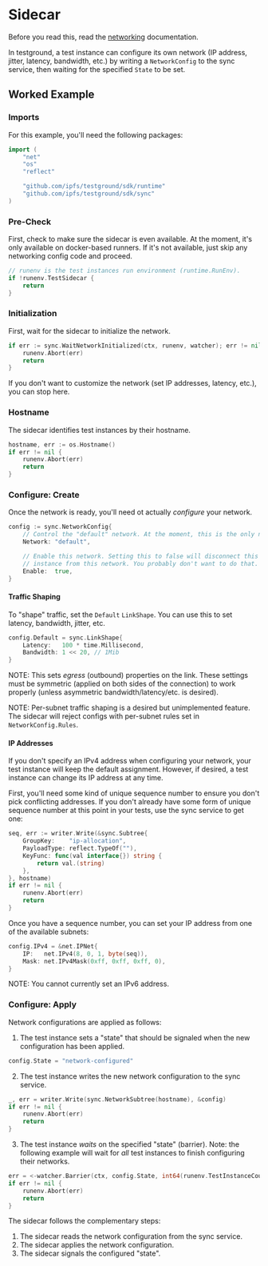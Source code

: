 # Sidecar

Before you read this, read the
[networking](https://github.com/ipfs/testground/blob/master/docs/NETWORKING.md)
documentation.

In testground, a test instance can configure its own network (IP address,
jitter, latency, bandwidth, etc.) by writing a `NetworkConfig` to the sync
service, then waiting for the specified `State` to be set.

## Worked Example

### Imports

For this example, you'll need the following packages:

```go
import (
	"net"
	"os"
	"reflect"

	"github.com/ipfs/testground/sdk/runtime"
	"github.com/ipfs/testground/sdk/sync"
)
```

### Pre-Check

First, check to make sure the sidecar is even available. At the moment, it's
only available on docker-based runners. If it's not available, just skip any
networking config code and proceed.

```go
// runenv is the test instances run environment (runtime.RunEnv).
if !runenv.TestSidecar {
    return
}
```

### Initialization

First, wait for the sidecar to initialize the network.

```go
if err := sync.WaitNetworkInitialized(ctx, runenv, watcher); err != nil {
    runenv.Abort(err)
    return
}
```

If you don't want to customize the network (set IP addresses, latency, etc.),
you can stop here.

### Hostname

The sidecar identifies test instances by their hostname.

```go
hostname, err := os.Hostname()
if err != nil {
    runenv.Abort(err)
    return
}
```

### Configure: Create

Once the network is ready, you'll need ot actually _configure_ your network.

```go
config := sync.NetworkConfig{
    // Control the "default" network. At the moment, this is the only network.
    Network: "default",

    // Enable this network. Setting this to false will disconnect this test
    // instance from this network. You probably don't want to do that.
    Enable:  true,
}
```

#### Traffic Shaping

To "shape" traffic, set the `Default` `LinkShape`. You can use this to set
latency, bandwidth, jitter, etc.

```go
config.Default = sync.LinkShape{
    Latency:   100 * time.Millisecond,
    Bandwidth: 1 << 20, // 1Mib
}
```

NOTE: This sets _egress_ (outbound) properties on the link. These settings must
be symmetric (applied on both sides of the connection) to work properly (unless
asymmetric bandwidth/latency/etc. is desired).

NOTE: Per-subnet traffic shaping is a desired but unimplemented feature.
The sidecar will reject configs with per-subnet rules set in
`NetworkConfig.Rules`.

#### IP Addresses

If you don't specify an IPv4 address when configuring your network, your test
instance will keep the default assignment. However, if desired, a test instance
can change its IP address at any time.

First, you'll need some kind of unique sequence number to ensure you don't pick
conflicting addresses. If you don't already have some form of unique sequence
number at this point in your tests, use the sync service to get one:

```go
seq, err := writer.Write(&sync.Subtree{
    GroupKey:    "ip-allocation",
    PayloadType: reflect.TypeOf(""),
    KeyFunc: func(val interface{}) string {
        return val.(string)
    },
}, hostname)
if err != nil {
    runenv.Abort(err)
    return
}
```

Once you have a sequence number, you can set your IP address from one of the
available subnets:

```go
config.IPv4 = &net.IPNet{
    IP:   net.IPv4(8, 0, 1, byte(seq)),
    Mask: net.IPv4Mask(0xff, 0xff, 0xff, 0),
}
```

NOTE: You cannot currently set an IPv6 address.

### Configure: Apply

Network configurations are applied as follows:

1. The test instance sets a "state" that should be signaled when the new
   configuration has been applied.

```go
config.State = "network-configured"
```

2. The test instance writes the new network configuration to the sync service.

```go
_, err = writer.Write(sync.NetworkSubtree(hostname), &config)
if err != nil {
    runenv.Abort(err)
    return
}
```

3. The test instance _waits_ on the specified "state" (barrier). Note: the
   following example will wait for _all_ test instances to finish configuring
   their networks.

```go
err = <-watcher.Barrier(ctx, config.State, int64(runenv.TestInstanceCount))
if err != nil {
    runenv.Abort(err)
    return
}
```

The sidecar follows the complementary steps:

1. The sidecar reads the network configuration from the sync service.
2. The sidecar applies the network configuration.
3. The sidecar signals the configured "state".

